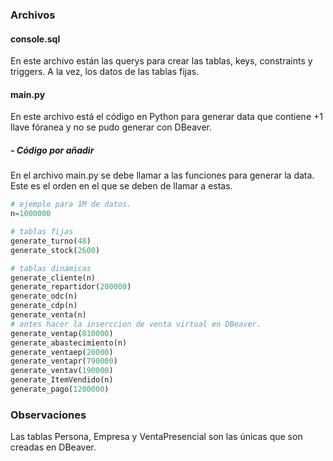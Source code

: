 ### Archivos

#### console.sql

En este archivo están las querys para crear las tablas, keys, constraints y triggers. A la vez, los datos de las tablas fijas.


#### main.py


En este archivo está el código en Python para generar data que contiene +1 llave fóranea y no se pudo generar con DBeaver.


##### - Código por añadir


En el archivo main.py se debe llamar a las funciones para generar la data. Este es el orden en el que se deben de llamar a estas.

```python
# ejemplo para 1M de datos.
n=1000000

# tablas fijas
generate_turno(48)
generate_stock(2600)

# tablas dinámicas
generate_cliente(n)
generate_repartidor(200000)
generate_odc(n)
generate_cdp(n)
generate_venta(n)
# antes hacer la inserccion de venta virtual en DBeaver.
generate_ventap(810000)
generate_abastecimiento(n)
generate_ventaep(20000)
generate_ventapr(790000)
generate_ventav(190000)
generate_ItemVendido(n)
generate_pago(1200000)
```


### Observaciones


Las tablas Persona, Empresa y VentaPresencial son las únicas que son creadas en DBeaver.


